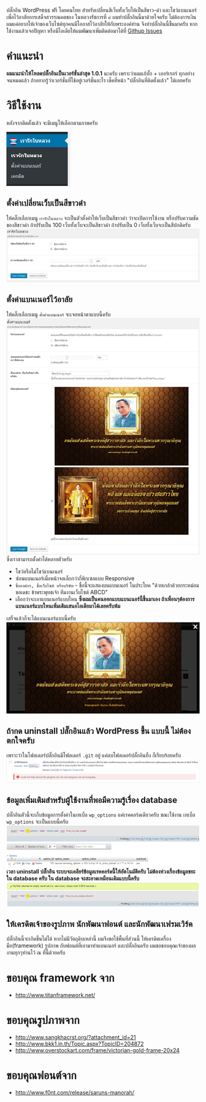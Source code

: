 ปลั๊กอิน WordPress ฟรี โดยคนไทย สำหรับเปลี่ยนสีเว็บทั้งเว็บให้เป็นสีขาว-ดำ และโชว์แบนเนอร์เพื่อไว้อาลัยการเสด็จสวรรณคตของ ในหลวงรัชการที่ ๙
ผมทำปลั๊กอินนี้มาด้วยใจครับ ไม่ต้องการเงิน ผมแค่อยากให้เจ้าของเว็บไซต์ทุกคนมีโอกาสไว้อาลัยให้กับพระองค์ท่าน จึงทำปลั๊กอินนี้ขึ้นมาครับ
หากใช้งานแล้วเจอปัญหา หรือมีไอเดียให้ผมพัฒนาเพิ่มติดต่อมาได้ที่ [Githup Issues](https://github.com/aptarmy/rao-ruk-nai-luang/issues)

คำแนะนำ
==========
**ผมแนะนำให้โหลดปลั๊กอินเป็นเวอร์ชั่นล่าสุด 1.0.1** นะครับ เพราะว่าผมแก้บั๊ก + เออร์เรอร์ ทุกอย่างจนหมดแล้ว
ถ้าอยากรู้ว่าเวอร์ชั่นที่ใช้อยู่เวอร์ชั่นอะไร เช็คที่หน้า "ปลั๊กอินที่ติดตั้งแล้ว" ได้เลยครับ

วิธีใช้งาน
===========
หลังจากติดตั้งแล้ว จะมีเมนูให้เลือกตามภาพครับ

![Admin panel](manual/admin-panel.png)

## ตั้งค่าเปลี่ยนเว็บเป็นสีขาวดำ
ให้คลิ๊กเลือกเมนู `เรารักในหลวง` จะเป็นตัวตั้งค่าให้เว็บเป็นสีขาวดำ ว่าจะเปิดการใช้งาน
หรือปรับความชัดของสีขาวดำ ถ้าปรับเป็น 100 เว็บทั้งเว็บจะเป็นสีขาวดำ ถ้าปรับเป็น 0 เว็บทั้งเว็บจะเป็นสีปกติครับ
![Black and white settings](manual/black-and-white-setting.png)

## ตั้งค่าแบนเนอร์ไว้อาลัย
ให้คลิ๊กเลือกเมนู `ตั้งค่าแบนเนอร์` จะเจอหน้าตาแบบนี้ครับ
![Banner settings](manual/banner-setting.png)
ซึ่งเราสามารถตั้งค่าได้หลายตัวครับ

- โชว์หรือไม่โชว์แบนเนอร์
- ซ่อนแบนเนอร์เมื่อหน้าจอเล็กกว่ากี่พิกเซลแบบ Responsive
- `ชื่อองค์กร, ชื่อเว็บไซต์ หรือบริษัท` - ชื่อนี้จะแสดงบนแบนเนอร์ ในประโยค "ด้วยเกล้าด้วยกระหม่อมขอเดชะ ข้าพระพุทธเจ้า ทีมงานเว็บไซต์ ABCD"
- เลือกว่าจะเอาแบนเนอร์แบบใหน **ซึ่งผมเป็นคนออกแบบแบนเนอร์นี้ขึ้นมาเอง ถ้าเพื่อนๆต้องการแบนเนอร์แบบใหนเพิ่มเติมเสนอไอเดียมาได้เลยครับพ้ม**

เสร็จแล้วก็จะได้แบนเนอร์แบบนี้ครับ
![Result](manual/result-1.png)

## ถ้ากด uninstall ปลั๊กอินแล้ว WordPress ขึ้น แบบนี้ ไม่ต้องตกใจครับ
เพราะว่าในโฟลเดอร์ปลั๊กอินมีโฟลเดอร์ `.git` อยู่ แค่ลบโฟลเดอร์ปลั๊กอินทิ้ง ก็เรียบร้อยครับ
![Result](manual/not-fully-uninstall-warning.png)

## ข้อมูลเพิ่มเติมสำหรับผู้ใช้งานที่พอมีความรู้เรื่อง database
ปลั๊กอินตัวนี้จะเก็บข้อมูลการตั้งค่าในเทเบิ้ล `wp_options` แค่เรคคอร์ดเดียวครับ ขณะใช้งาน เทเบิ้ล `wp_options` จะเป็นแบบนี้ครับ
![Result](manual/database-while-using-the-plugin.png)
**เวลา uninstall ปลั๊กอิน ระบบจะเคลียร์ข้อมูลเรคคอร์ดนี้ให้อัตโนมัติครับ ไม่ต้องห่วงเรื่องข้อมูลขยะใน database ครับ
ใน database จะสะอาดเหมือนเดิมแบบนี้ครับ**
![Result](manual/database-is-clean-after-uninstalling.png)

## ให้เครดิตเจ้าของรูปภาพ นักพัฒนาฟอนต์ และนักพัฒนาเฟรมเวิร์ค
ปลั๊กอินนี้จะเกิดขึ้นไม่ได้ หากไม่มีวัตถุดิบเหล่านี้ ผมจึงขอใช้พื้นที่ส่วนนี้ ให้เครดิตเครื่องมือ(framework) รูปภาพ กับฟอนต์ที่เอามาทำแบนเนอร์ และปลั๊กอินครับ
ผมขอขอบคุณเจ้าของผลงานทุกๆท่านไว้ ณ ที่นี้ด้วยครับ

ขอบคุณ framework จาก
==========

- http://www.titanframework.net/

ขอบคุณรูปภาพจาก
==========

- http://www.sangkhacrst.org/?attachment_id=21
- http://www.bkk1.in.th/Topic.aspx?TopicID=204872
- http://www.overstockart.com/frame/victorian-gold-frame-20x24

ขอบคุณฟอนต์จาก
==========

- http://www.f0nt.com/release/saruns-manorah/
